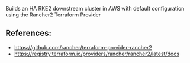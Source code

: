 Builds an HA RKE2 downstream cluster in AWS with default configuration using the Rancher2 Terraform Provider

## References:
* https://github.com/rancher/terraform-provider-rancher2
* https://registry.terraform.io/providers/rancher/rancher2/latest/docs
